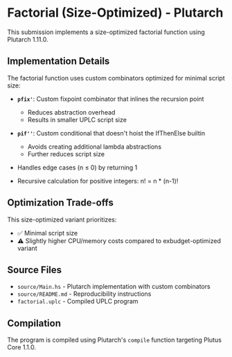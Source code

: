 # Factorial (Size-Optimized) - Plutarch

This submission implements a size-optimized factorial function using Plutarch 1.11.0.

## Implementation Details

The factorial function uses custom combinators optimized for minimal script size:

- **`pfix'`**: Custom fixpoint combinator that inlines the recursion point
  - Reduces abstraction overhead
  - Results in smaller UPLC script size

- **`pif''`**: Custom conditional that doesn't hoist the IfThenElse builtin
  - Avoids creating additional lambda abstractions
  - Further reduces script size

- Handles edge cases (n ≤ 0) by returning 1
- Recursive calculation for positive integers: n! = n \* (n-1)!

## Optimization Trade-offs

This size-optimized variant prioritizes:

- ✅ Minimal script size
- ⚠️ Slightly higher CPU/memory costs compared to exbudget-optimized variant

## Source Files

- `source/Main.hs` - Plutarch implementation with custom combinators
- `source/README.md` - Reproducibility instructions
- `factorial.uplc` - Compiled UPLC program

## Compilation

The program is compiled using Plutarch's `compile` function targeting Plutus Core 1.1.0.
